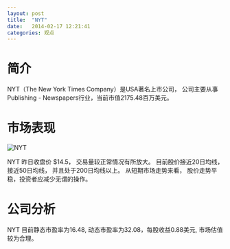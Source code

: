 ```yaml
---
layout: post
title:  "NYT"
date:   2014-02-17 12:21:41
categories: 观点
---
```


# 简介
NYT（The New York Times Company）是USA著名上市公司，
公司主要从事Publishing - Newspapers行业，当前市值2175.48百万美元。

# 市场表现

![NYT](http://finviz.com/chart.ashx?t=NYT&ty=c&ta=1&p=d&s=l)

NYT 昨日收盘价 $14.5，
交易量较正常情况有所放大。
目前股价接近20日均线，
接近50日均线，
并且处于200日均线以上。
从短期市场走势来看，
股价走势平稳，投资者应减少无谓的操作。

# 公司分析
NYT 目前静态市盈率为16.48, 动态市盈率为32.08，每股收益0.88美元,
市场估值较为合理。
